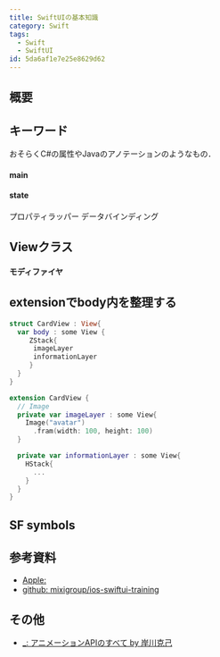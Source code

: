 ```yaml
---
title: SwiftUIの基本知識
category: Swift
tags:
  - Swift
  - SwiftUI
id: 5da6af1e7e25e8629d62
---
```


## 概要


## キーワード

おそらくC#の属性やJavaのアノテーションのようなもの．

#### main


#### state

プロパティラッパー
データバインディング

## Viewクラス

#### モディファイヤ


## extensionでbody内を整理する

```swift
struct CardView : View{
  var body : some View {
     ZStack{
      imageLayer
      informationLayer
     }
  }
}

extension CardView {
  // Image
  private var imageLayer : some View{
    Image("avatar")
      .fram(width: 100, height: 100)
  }

  private var informationLayer : some View{
    HStack{
      ...
    }
  }
}

```

## SF symbols




## 参考資料

- [Apple: ](https://developer.apple.com/videos/play/wwdc2019/226)
- [github: mixigroup/ios-swiftui-training](https://github.com/mixigroup/ios-swiftui-training/blob/session-3.1/README.md)


## その他

- [_: アニメーションAPIのすべて by 岸川克己](https://fortee.jp/iosdc-japan-2022/proposal/517cb156-3905-4dd7-b666-d2200049d822)